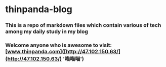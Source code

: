 # thinpanda-blog
###  This is a repo of markdown files which contain various of tech among my daily study in my blog 

### Welcome anyone who is awesome to visit: [www.thinpanda.com]([http://47.102.150.63/](http://47.102.150.63/) '喵喵喵')

